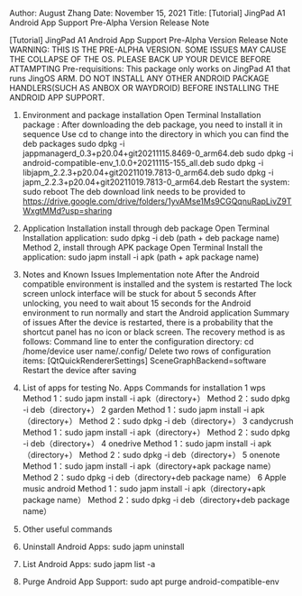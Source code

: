 Author: August Zhang
Date: November 15, 2021
Title: [Tutorial] JingPad A1 Android App Support Pre-Alpha Version Release Note

[Tutorial] JingPad A1 Android App Support Pre-Alpha Version Release Note
WARNING: THIS IS THE PRE-ALPHA VERSION. SOME ISSUES MAY CAUSE THE COLLAPSE OF THE OS. PLEASE BACK UP YOUR DEVICE BEFORE ATTAMPTING 
Pre-requisitions: This package only works on JingPad A1 that runs JingOS ARM. DO NOT INSTALL ANY OTHER ANDROID PACKAGE HANDLERS(SUCH AS ANBOX OR WAYDROID) BEFORE INSTALLING THE ANDROID APP SUPPORT. 

1. Environment and package installation
Open Terminal
Installation package : After downloading the deb package, you need to install it in sequence
Use cd to change into the directory in which you can find the deb packages
sudo dpkg -i jappmanagerd_0.3+p20.04+git20211115.8469-0_arm64.deb
sudo dpkg -i android-compatible-env_1.0.0+20211115-155_all.deb
sudo dpkg -i libjapm_2.2.3+p20.04+git20211019.7813-0_arm64.deb
sudo dpkg -i japm_2.2.3+p20.04+git20211019.7813-0_arm64.deb
Restart the system: sudo reboot
The deb download link needs to be provided to https://drive.google.com/drive/folders/1yvAMse1Ms9CGQqnuRapLivZ9TWxgtMMd?usp=sharing
2. Application Installation
install through deb package
Open Terminal
Installation application: sudo dpkg -i deb (path + deb package name)
Method 2, install through APK package
Open Terminal
Install the application: sudo japm install -i apk (path + apk package name)
3. Notes and Known Issues
Implementation note
After the Android compatible environment is installed and the system is restarted
The lock screen unlock interface will be stuck for about 5 seconds
After unlocking, you need to wait about 15 seconds for the Android environment to run normally and start the Android application
Summary of issues
After the device is restarted, there is a probability that the shortcut panel has no icon or black screen. The recovery method is as follows:
Command line to enter the configuration directory: cd /home/device user name/.config/
Delete two rows of configuration items:
[QtQuickRendererSettings]
SceneGraphBackend=software
Restart the device after saving
4. List of apps for testing
No.
Apps
Commands for installation
1
wps
Method 1：sudo japm install -i apk（directory+<apk package name>）
Method 2：sudo dpkg -i deb（directory+<deb package name>）
2
garden
Method 1：sudo japm install -i apk（directory+<apk package name>）
Method 2：sudo dpkg -i deb（directory+<deb package name>）
3
candycrush
Method 1：sudo japm install -i apk（directory+<apk package name>）
Method 2：sudo dpkg -i deb（directory+<deb package name>）
4
onedrive
Method 1：sudo japm install -i apk（directory+<apk package name>）
Method 2：sudo dpkg -i deb（directory+<deb package name>）
5
onenote
Method 1：sudo japm install -i apk（directory+apk package name）
Method 2：sudo dpkg -i deb（directory+deb package name）
6
Apple music android
Method 1：sudo japm install -i apk（directory+apk package name）
Method 2：sudo dpkg -i deb（directory+deb package name）
5. Other useful commands 
1. Uninstall Android Apps: sudo japm uninstall <package name>

2. List Android Apps: sudo japm list -a

3. Purge Android App Support: sudo apt purge android-compatible-env